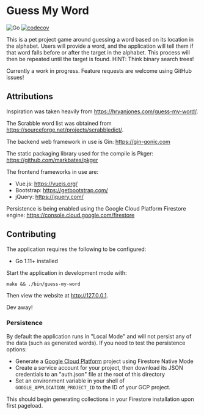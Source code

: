 # Guess My Word

![Go](https://github.com/taiidani/guess-my-word/workflows/Go/badge.svg)
[![codecov](https://codecov.io/gh/taiidani/guess-my-word/branch/master/graph/badge.svg)](https://codecov.io/gh/taiidani/guess-my-word)

This is a pet project game around guessing a word based on its location in the alphabet. Users will provide a word, and the application will tell them if that word falls before or after the target in the alphabet. This process will then be repeated until the target is found. HINT: Think binary search trees!

Currently a work in progress. Feature requests are welcome using GitHub issues!

## Attributions

Inspiration was taken heavily from https://hryanjones.com/guess-my-word/.

The Scrabble word list was obtained from https://sourceforge.net/projects/scrabbledict/.

The backend web framework in use is Gin: https://gin-gonic.com

The static packaging library used for the compile is Pkger: https://github.com/markbates/pkger

The frontend frameworks in use are:

* Vue.js: https://vuejs.org/
* Bootstrap: https://getbootstrap.com/
* jQuery: https://jquery.com/

Persistence is being enabled using the Google Cloud Platform Firestore engine: https://console.cloud.google.com/firestore

## Contributing

The application requires the following to be configured:

* Go 1.11+ installed

Start the application in development mode with:

```
make && ./bin/guess-my-word
```

Then view the website at http://127.0.0.1.

Dev away!

### Persistence

By default the application runs in "Local Mode" and will not persist any of the data (such as generated words). If you need to test the persistence options:

* Generate a [Google Cloud Platform](https://console.cloud.google.com/firestore) project using Firestore Native Mode
* Create a service account for your project, then download its JSON credentials to an "auth.json" file at the root of this directory
* Set an environment variable in your shell of `GOOGLE_APPLICATION_PROJECT_ID` to the ID of your GCP project.

This should begin generating collections in your Firestore installation upon first pageload.
